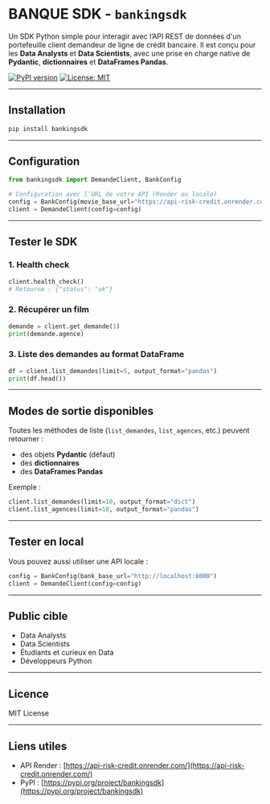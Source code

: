 # BANQUE SDK - `bankingsdk`

Un SDK Python simple pour interagir avec l’API REST de données d'un portefeuille client demandeur de ligne de crédit bancaire. Il est conçu pour les **Data Analysts** et **Data Scientists**, avec une prise en charge native de **Pydantic**, **dictionnaires** et **DataFrames Pandas**.

[![PyPI version](https://badge.fury.io/py/bankingsdk.svg)](https://badge.fury.io/py/bankingsdk)
[![License: MIT](https://img.shields.io/badge/License-MIT-green.svg)](https://opensource.org/licenses/MIT)

---

## Installation

```bash
pip install bankingsdk
```

---

## Configuration

```python
from bankingsdk import DemandeClient, BankConfig

# Configuration avec l’URL de votre API (Render ou locale)
config = BankConfig(movie_base_url="https://api-risk-credit.onrender.com")
client = DemandeClient(config=config)
```

---

## Tester le SDK

### 1. Health check

```python
client.health_check()
# Retourne : {"status": "ok"}
```

### 2. Récupérer un film

```python
demande = client.get_demande(1)
print(demande.agence)
```

### 3. Liste des demandes au format DataFrame

```python
df = client.list_demandes(limit=5, output_format="pandas")
print(df.head())
```

---

## Modes de sortie disponibles

Toutes les méthodes de liste (`list_demandes`, `list_agences`, etc.) peuvent retourner :

- des objets **Pydantic** (défaut)
- des **dictionnaires**
- des **DataFrames Pandas**

Exemple :

```python
client.list_demandes(limit=10, output_format="dict")
client.list_agences(limit=10, output_format="pandas")
```

---

## Tester en local

Vous pouvez aussi utiliser une API locale :

```python
config = BankConfig(bank_base_url="http://localhost:8000")
client = DemandeClient(config=config)
```

---

## Public cible

- Data Analysts
- Data Scientists
- Étudiants et curieux en Data
- Développeurs Python

---

## Licence

MIT License

---

## Liens utiles

- API Render : [https://api-risk-credit.onrender.com/](https://api-risk-credit.onrender.com/)
- PyPI : [https://pypi.org/project/bankingsdk](https://pypi.org/project/bankingsdk)